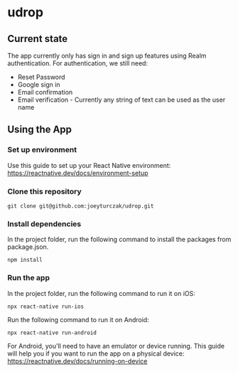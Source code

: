 # udrop
## Current state
The app currently only has sign in and sign up features using Realm authentication.
For authentication, we still need:
- Reset Password
- Google sign in
- Email confirmation
- Email verification - Currently any string of text can be used as the user name

## Using the App
### Set up environment
Use this guide to set up your React Native environment: \
https://reactnative.dev/docs/environment-setup

### Clone this repository
```
git clone git@github.com:joeyturczak/udrop.git
```

### Install dependencies
In the project folder, run the following command to install the packages from package.json.
```
npm install
```

### Run the app
In the project folder, run the following command to run it on iOS:
```
npx react-native run-ios
```

Run the following command to run it on Android:
```
npx react-native run-android
```

For Android, you'll need to have an emulator or device running. This guide will help you if you want to run the app on a physical device:
https://reactnative.dev/docs/running-on-device

